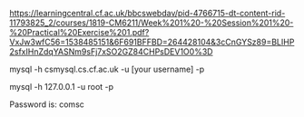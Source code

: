 https://learningcentral.cf.ac.uk/bbcswebdav/pid-4766715-dt-content-rid-11793825_2/courses/1819-CM6211/Week%201%20-%20Session%201%20-%20Practical%20Exercise%201.pdf?VxJw3wfC56=1538485151&6F691BFFBD=264428104&3cCnGYSz89=BLIHP2sfxIHnZdqYASNm9sFj7xSO2GZ84CHPsDEV1O0%3D

mysql -h csmysql.cs.cf.ac.uk -u [your username] -p 

mysql -h 127.0.0.1 -u root -p  

Password is: comsc
